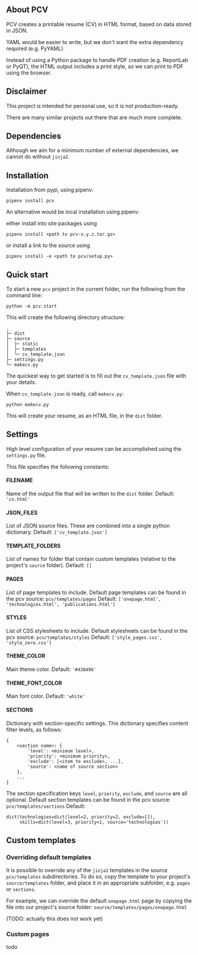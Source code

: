 ## About PCV

PCV creates a printable resume (CV) in HTML format, based on data stored in JSON.

YAML would be easier to write, but we don't want the extra dependency required (e.g. PyYAML).

Instead of using a Python package to handle PDF creation (e.g. ReportLab or PyQT), the HTML output includes a print style, so we can print to PDF using the browser.

## Disclaimer

This project is intended for personal use, so it is not production-ready.

There are many similar projects out there that are much more complete.

## Dependencies

Although we aim for a minimum number of external dependencies, we cannot do without `jinja2`. 

## Installation

Installation from pypi, using pipenv:

    pipenv install pcv

An alternative would be local installation using pipenv:

either install into site packages using

	pipenv install <path to pcv-x.y.z.tar.gz>

or install a link to the source using 

	pipenv install -e <path to pcv/setup.py>

## Quick start

To start a new `pcv` project in the current folder, run the following from the command line:

    python -m pcv.start

This will create the following directory structure:

    .
    ├─ dist
    ├─ source
    │  ├─ static
    │  ├─ templates
    │  └─ cv_template.json
    ├─ settings.py
    └─ makecv.py

The quickest way to get started is to fill out the `cv_template.json` file with your details.

When `cv_template.json` is ready, call `makecv.py`:

    python makecv.py

This will create your resume, as an HTML file, in the `dist` folder.

## Settings

High level configuration of your resume can be accomplished using the `settings.py` file.

This file specifies the following constants:

#### FILENAME

Name of the output file that will be written to the `dist` folder.
Default: `'cv.html'` 

#### JSON_FILES

List of JSON source files. These are combined into a single python dictionary.
Default: `['cv_template.json']`

#### TEMPLATE_FOLDERS

List of names for folder that contain custom templates (relative to the project's `source` folder).
Default: `[]`

#### PAGES

List of page templates to include. 
Default page templates can be found in the pcv source: `pcv/templates/pages` 
Default: `['onepage.html', 'technologies.html', 'publications.html']`


#### STYLES

List of CSS stylesheets to include.
Default stylesheets can be found in the pcv source: `pcv/templates/styles`
Default: `['style_pages.css', 'style_zero.css']`

#### THEME_COLOR

Main theme color.
Default: `'#438496'`

#### THEME_FONT_COLOR

Main font color.
Default: `'white'`

#### SECTIONS

Dictionary with section-specific settings.
This dictionary specifies content filter levels, as follows:

    {
        <section name>: {
            'level': <minimum level>,
            'priority': <minimum priority>,
            'exclude': [<item to exclude>, ...],
            'source': <name of source section>
        }, 
        ...
    }

The section specification keys `level`, `priority`, `exclude`, and `source` are all optional.
Default section templates can be found in the pcv source: `pcv/templates/sections`
Default: 

    dict(technologies=dict(level=2, priority=2, exclude=[]), 
         skills=dict(level=3, priority=1, source='technologies'))
 
## Custom templates

### Overriding default templates

It is possible to override any of the `jinja2` templates in the source `pcv/templates` subdirectories.
To do so, copy the template to your project's `source/templates` folder, and place it in an appropriate subfolder, e.g. `pages` or `sections`.

For example, we can override the default `onepage.html` page by copying the file into our project's source folder: `source/templates/pages/onepage.html`

(TODO: actually this does not work yet)

### Custom pages

todo
